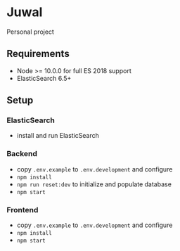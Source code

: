 # Juwal

Personal project

## Requirements

- Node >= 10.0.0 for full ES 2018 support
- ElasticSearch 6.5+

## Setup

### ElasticSearch
 - install and run ElasticSearch

### Backend

- copy `.env.example` to `.env.development` and configure
- `npm install`
- `npm run reset:dev` to initialize and populate database
- `npm start`

### Frontend

- copy `.env.example` to `.env.development` and configure
- `npm install`
- `npm start`